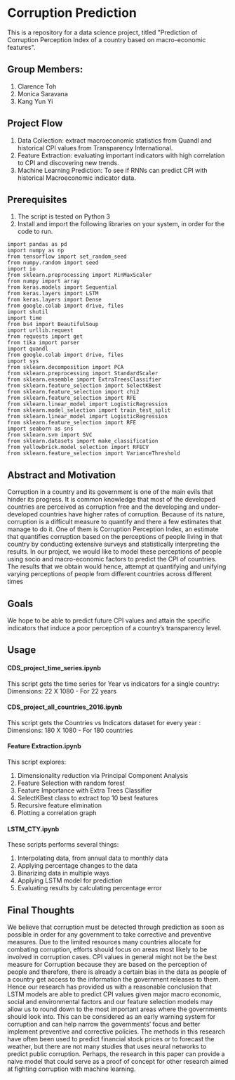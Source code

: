 # Corruption Prediction
 
 This is a repository for a data science project, titled "Prediction of Corruption Perception Index of a country
based on macro-economic features".

## Group Members:
1. Clarence Toh
2. Monica Saravana
3. Kang Yun Yi

## Project Flow

1. Data Collection: extract macroeconomic statistics from Quandl and historical CPI values from Transparency International. 
2. Feature Extraction: evaluating important indicators with high correlation to CPI and discovering new trends.
3. Machine Learning Prediction: To see if RNNs can predict CPI with historical Macroeconomic indicator data.

## Prerequisites

1. The script is tested on Python 3
2. Install and import the following libraries on your system, in order for the code to run. 

```
import pandas as pd
import numpy as np
from tensorflow import set_random_seed
from numpy.random import seed
import io
from sklearn.preprocessing import MinMaxScaler
from numpy import array
from keras.models import Sequential
from keras.layers import LSTM
from keras.layers import Dense
from google.colab import drive, files
import shutil
import time
from bs4 import BeautifulSoup
import urllib.request
from requests import get
from tika import parser
import quandl
from google.colab import drive, files
import sys
from sklearn.decomposition import PCA
from sklearn.preprocessing import StandardScaler
from sklearn.ensemble import ExtraTreesClassifier
from sklearn.feature_selection import SelectKBest
from sklearn.feature_selection import chi2
from sklearn.feature_selection import RFE
from sklearn.linear_model import LogisticRegression
from sklearn.model_selection import train_test_split
from sklearn.linear_model import LogisticRegression
from sklearn.feature_selection import RFE
import seaborn as sns
from sklearn.svm import SVC
from sklearn.datasets import make_classification
from yellowbrick.model_selection import RFECV
from sklearn.feature_selection import VarianceThreshold
```
## Abstract and Motivation
Corruption in a country and its government is one of the main evils that hinder its progress. It is
common knowledge that most of the developed countries are perceived as corruption free and
the developing and under-developed countries have higher rates of corruption. Because of its
nature, corruption is a difficult measure to quantify and there a few estimates that manage to do
it. One of them is Corruption Perception Index, an estimate that quantifies corruption based on
the perceptions of people living in that country by conducting extensive surveys and statistically
interpreting the results. In our project, we would like to model these perceptions of people using
socio and macro-economic factors to predict the CPI of countries. The results that we obtain
would hence, attempt at quantifying and unifying varying perceptions of people from different
countries across different times
## Goals
We hope to be able to predict future CPI values and attain the specific indicators that induce a
poor perception of a country’s transparency level.
## Usage

#### CDS_project_time_series.ipynb
This script gets the time series for Year vs indicators for a single country: Dimensions: 22 X 1080 -
For 22 years
#### CDS_project_all_countries_2016.ipynb
This script gets the Countries vs Indicators dataset for every year : Dimensions: 180 X
1080 - For 180 countries

#### Feature Extraction.ipynb
This script explores:
1. Dimensionality reduction via Principal Component Analysis
2. Feature Selection with random forest
3. Feature Importance with Extra Trees Classifier
4. SelectKBest class to extract top 10 best features
5. Recursive feature elimination
6. Plotting a correlation graph

#### LSTM_CTY.ipynb
These scripts performs several things:
1. Interpolating data, from annual data to monthly data
2. Applying percentage changes to the data
3. Binarizing data in multiple ways
4. Applying LSTM model for prediction
5. Evaluating results by calculating percentage error

## Final Thoughts
We believe that corruption must be detected through prediction as soon as possible in order for
any government to take corrective and preventive measures. Due to the limited resources many
countries allocate for combating corruption, efforts should focus on areas most likely to be
involved in corruption cases. CPI values in general might not be the best measure for
Corruption because they are based on the perception of people and therefore, there is already a
certain bias in the data as people of a country get access to the information the government releases to them. Hence our research has provided us with a reasonable conclusion that LSTM
models are able to predict CPI values given major macro economic, social and environmental
factors and our feature selection models may allow us to round down to the most important
areas where the governments should look into. This can be considered as an early warning
system for corruption and can help narrow the governments’ focus and better implement
preventive and corrective policies.
The methods in this research have often been used to predict financial stock prices or to
forecast the weather, but there are not many studies that uses neural networks to predict public
corruption. Perhaps, the research in this paper can provide a naive model that could serve as a
proof of concept for other research aimed at fighting corruption with machine learning.
